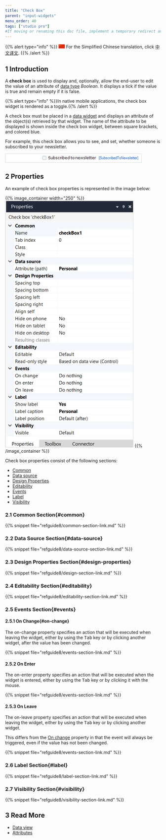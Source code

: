 ```yaml
---
title: "Check Box"
parent: "input-widgets"
menu_order: 40
tags: ["studio pro"]
#If moving or renaming this doc file, implement a temporary redirect and let the respective team know they should update the URL in the product. See Mapping to Products for more details.
---
```


{{% alert type="info" %}}
<img src="attachments/chinese-translation/china.png" style="display: inline-block; margin: 0" /> For the Simplified Chinese translation, click [中文译文](https://cdn.mendix.tencent-cloud.com/documentation/).
{{% /alert %}}

## 1 Introduction

A **check box** is used to display and, optionally, allow the end-user to edit the value of an attribute of [data type](data-types) *Boolean*. It displays a tick if the value is true and remain empty if it is false.

{{% alert type="info" %}}In native mobile applications, the check box widget is rendered as a toggle.{{% /alert %}}

A check box must be placed in a [data widget](data-widgets) and displays an attribute of the object(s) retrieved by that widget. The name of the attribute to be displayed is shown inside the check box widget, between square brackets, and colored blue.

For example, this check box allows you to see, and set, whether someone is subscribed to your newsletter.

![](attachments/check-box/check-box.png)

## 2 Properties

An example of check box properties is represented in the image below:

{{% image_container width="250" %}}![](attachments/check-box/check-box-properties.png)
{{% /image_container %}}

Check box properties consist of the following sections:

* [Common](#common)
* [Data source](#data-source)
* [Design Properties](#design-properties)
* [Editability](#editability)
* [Events](#events)
* [Label](#label)
* [Visibility](#visibility)

### 2.1 Common Section{#common}

{{% snippet file="refguide8/common-section-link.md" %}}

### 2.2 Data Source Section{#data-source}

{{% snippet file="refguide8/data-source-section-link.md" %}}

### 2.3 Design Properties Section{#design-properties}

{{% snippet file="refguide8/design-section-link.md" %}} 

### 2.4 Editability Section{#editability}

{{% snippet file="refguide8/editability-section-link.md" %}}

### 2.5 Events Section{#events}

#### 2.5.1 On Change{#on-change}

The on-change property specifies an action that will be executed when leaving the widget, either by using the <kbd>Tab</kbd> key or by clicking another widget, after the value has been changed.

{{% snippet file="refguide8/events-section-link.md" %}}

#### 2.5.2 On Enter

The on-enter property specifies an action that will be executed when the widget is entered, either by using the <kbd>Tab</kbd> key or by clicking it with the mouse.

{{% snippet file="refguide8/events-section-link.md" %}}

#### 2.5.3 On Leave

The on-leave property specifies an action that will be executed when leaving the widget, either by using the <kbd>Tab</kbd> key or by clicking another widget.

This differs from the [On change](#on-change) property in that the event will always be triggered, even if the value has not been changed.

{{% snippet file="refguide8/events-section-link.md" %}}

### 2.6 Label Section{#label}

{{% snippet file="refguide8/label-section-link.md" %}}

### 2.7 Visibility Section{#visibility}

{{% snippet file="refguide8/visibility-section-link.md" %}}

## 3 Read More

*   [Data view](data-view)
*   [Attributes](attributes)
